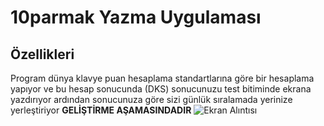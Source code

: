 # 10parmak Yazma Uygulaması

## Özellikleri
Program dünya klavye puan hesaplama standartlarına göre bir hesaplama yapıyor ve bu hesap sonucunda (DKS) sonucunuzu test bitiminde ekrana yazdırıyor ardından sonucunuza göre sizi 
günlük sıralamada yerinize yerleştiriyor
**GELİŞTİRME AŞAMASINDADIR**
![Ekran Alıntısı](https://user-images.githubusercontent.com/44698680/100548194-24d1e100-327c-11eb-8c8b-ee7fdfa8fc37.PNG)
